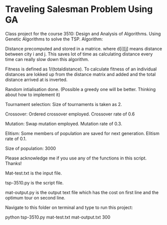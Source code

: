 # Traveling Salesman Problem Using GA
Class project for the course 3510: Design and Analysis of Algorithms. Using Genetic Algorithms to solve the TSP.
Algorithm:

Distance precomputed and stored in a matrice. where d[i][j] means distance between city i and j. This saves lot of time as calculating distance every time can really slow down this algorithm.

Fitness is defined as 1/(totaldistance). To calculate fitness of an individual distances are lokked up from the distance matrix and added and the total distance arrived at is inverted.

Random intialisation done. (Possible a greedy one will be better. Thinking about how to implement it)

Tournament selection: Size of tournaments is taken as 2.

Crossover: Ordered crossover employed. Crossover rate of 0.6

Mutation: Swap mutation employed. Mutation rate of 0.3.

Elitism: Some members of population are saved for next generation. Elitism rate of 0.1.

Size of population: 3000

Please acknowledge me if you use any of the functions in this script. Thanks!

Mat-test.txt is the input file.

tsp-3510.py is the script file.

mat-output.py is the output text file which has the cost on first line and the optimum tour on second line.

Navigate to this folder on terminal and type to run this project:

python tsp-3510.py mat-test.txt mat-output.txt 300
